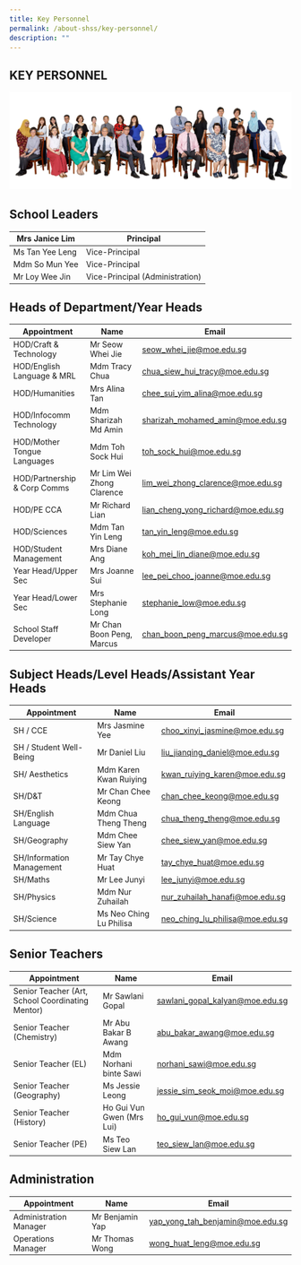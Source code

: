 ```yaml
---
title: Key Personnel
permalink: /about-shss/key-personnel/
description: ""
---
```

KEY PERSONNEL
-------------
![](/images/Staff/SL%20and%20MM%202.jpg)

School Leaders
--------------
<table>
<thead>
  <tr>
    <th>Mrs Janice Lim</th>
    <th>Principal<br></th>
  </tr>
</thead>
<tbody>
  <tr>
    <td>Ms Tan Yee Leng</td>
    <td>Vice-Principal</td>
  </tr>
  <tr>
    <td>Mdm So Mun Yee</td>
    <td>Vice-Principal</td>
  </tr>
  <tr>
    <td>Mr Loy Wee Jin </td>
    <td>Vice-Principal (Administration)</td>
  </tr>
</tbody>
</table>


Heads of Department/Year Heads
------------------------------

|Appointment			| Name			| Email
| -------- | -------- | -------- |
|  HOD/Craft & Technology	|	Mr Seow Whei Jie |	seow_whei_jie@moe.edu.sg
| HOD/English Language & MRL	| Mdm Tracy Chua	     |   chua_siew_hui_tracy@moe.edu.sg
| HOD/Humanities		|	Mrs Alina Tan	|	chee_sui_yim_alina@moe.edu.sg
| HOD/Infocomm Technology	|	Mdm Sharizah Md Amin |	sharizah_mohamed_amin@moe.edu.sg
| HOD/Mother Tongue Languages	| Mdm Toh Sock Hui |	toh_sock_hui@moe.edu.sg
| HOD/Partnership & Corp Comms	| Mr Lim Wei Zhong Clarence | lim_wei_zhong_clarence@moe.edu.sg
| HOD/PE CCA		|	Mr Richard Lian	|	lian_cheng_yong_richard@moe.edu.sg
| HOD/Sciences		|	Mdm Tan Yin Leng |	tan_yin_leng@moe.edu.sg
| HOD/Student Management	|	Mrs Diane Ang	|	koh_mei_lin_diane@moe.edu.sg
| Year Head/Upper Sec	|	Mrs Joanne Sui	|	lee_pei_choo_joanne@moe.edu.sg
| Year Head/Lower Sec	|	Mrs Stephanie Long |	stephanie_low@moe.edu.sg
| School Staff Developer	|	Mr Chan Boon Peng, Marcus |	chan_boon_peng_marcus@moe.edu.sg


Subject Heads/Level Heads/Assistant Year Heads
----------------------------------------------
   
| Appointment		|	Name		|	Email
| -------- | -------- | -------- |
| SH / CCE		|	Mrs Jasmine Yee	|	choo_xinyi_jasmine@moe.edu.sg
| SH / Student Well-Being	|	Mr Daniel Liu	|	liu_jianqing_daniel@moe.edu.sg
| SH/ Aesthetics	|		Mdm Karen Kwan Ruiying	| kwan_ruiying_karen@moe.edu.sg
| SH/D&T		|		Mr Chan Chee Keong |	chan_chee_keong@moe.edu.sg
| SH/English Language	|	Mdm Chua Theng Theng |	chua_theng_theng@moe.edu.sg
| SH/Geography		|	Mdm Chee Siew Yan |	chee_siew_yan@moe.edu.sg
| SH/Information Management |	Mr Tay Chye Huat |	tay_chye_huat@moe.edu.sg
| SH/Maths		|	Mr Lee Junyi	|	lee_junyi@moe.edu.sg
| SH/Physics		|	Mdm Nur Zuhailah |	nur_zuhailah_hanafi@moe.edu.sg
| SH/Science		|	Ms Neo Ching Lu Philisa	| neo_ching_lu_philisa@moe.edu.sg

Senior Teachers
---------------
| Appointment				|		Name		| 	Email 
| -------- | -------- | -------- |
|  Senior Teacher (Art, School Coordinating Mentor)  | 	Mr Sawlani Gopal  |	 sawlani_gopal_kalyan@moe.edu.sg 
|  Senior Teacher (Chemistry)	 	|		 Mr Abu Bakar B Awang  |	 abu_bakar_awang@moe.edu.sg 
|  Senior Teacher (EL) 		|		 	Mdm Norhani binte Sawi |	 norhani_sawi@moe.edu.sg 
|  Senior Teacher (Geography)		 |	 	Ms Jessie Leong 	|	 jessie_sim_seok_moi@moe.edu.sg 
|  Senior Teacher (History)		 |	 	Ho Gui Vun Gwen (Mrs Lui)  | 	ho_gui_vun@moe.edu.sg 
|  Senior Teacher (PE)	 		|		 Ms Teo Siew Lan	|	 teo_siew_lan@moe.edu.sg 

Administration
--------------

| Appointment	|	Name	|	Email
| -------- | -------- | -------- |
| Administration Manager |	Mr Benjamin Yap	| yap_yong_tah_benjamin@moe.edu.sg
| Operations Manager	| Mr Thomas Wong |	wong_huat_leng@moe.edu.sg
